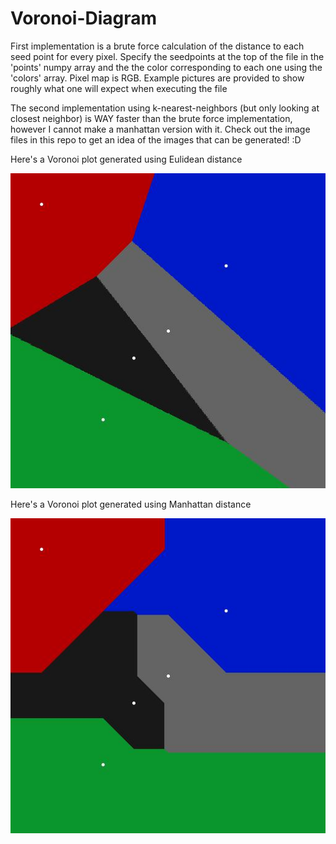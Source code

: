 # Voronoi-Diagram
First implementation is a brute force calculation of the distance to each seed point for every pixel.
Specify the seedpoints at the top of the file in the 'points' numpy array and the the color corresponding to each one using the 'colors' array. Pixel map is RGB.
Example pictures are provided to show roughly what one will expect when executing the file

The second implementation using k-nearest-neighbors (but only looking at closest neighbor) is WAY faster than the brute force implementation, however I cannot make a manhattan version with it. Check out the image files in this repo to get an idea of the images that can be generated! :D

Here's a Voronoi plot generated using Eulidean distance

![Alt text](myEuclideanPlot.jpeg?raw=true "Euclidean Voronoi Diagram")

Here's a Voronoi plot generated using Manhattan distance

![Alt text](myManhattanPlot.jpeg?raw=true "Euclidean Voronoi Diagranm")
